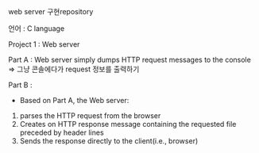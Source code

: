 web server 구현repository

언어 : C language

Project 1 : Web server

Part A : Web server simply dumps HTTP request messages to the console
=> 그냥 콘솔에다가 request 정보를 출력하기

Part B : 
 - Based on Part A, the Web server:
  1. parses the HTTP request from the browser
  2. Creates on HTTP response message containing the requested file preceded by     header lines
  3. Sends the response directly to the client(i.e., browser) 
